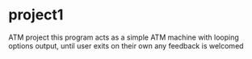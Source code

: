 # project1
ATM project
this program acts as a simple ATM machine with looping options output, until user exits on their own
any feedback is welcomed
